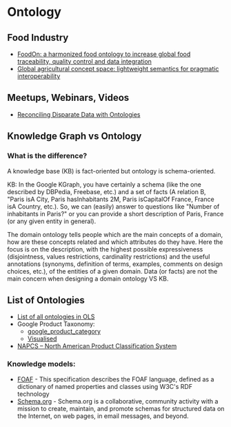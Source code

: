 # Ontology

## Food Industry

- [FoodOn: a harmonized food ontology to increase global food traceability, quality control and data integration](https://www.nature.com/articles/s41538-018-0032-6)
- [Global agricultural concept space: lightweight semantics for pragmatic interoperability](https://www.nature.com/articles/s41538-019-0048-6)

## Meetups, Webinars, Videos

- [Reconciling Disparate Data with Ontologies](https://app.aiplus.training/courses/take/a-data-scientists-rosetta-stone-reconciling-disparate-data-with-ontologies/lessons/22205621-ai-training)

## Knowledge Graph vs Ontology

### What is the difference?

A knowledge base (KB) is fact-oriented but ontology is schema-oriented.

KB: In the Google KGraph, you have certainly a schema (like the one described by DBPedia, Freebase, etc.) and a set of facts (A relation B, "Paris isA City, Paris hasInhabitants 2M, Paris isCapitalOf France, France isA Country, etc.). So, we can (easily) answer to questions like "Number of inhabitants in Paris?" or you can provide a short description of Paris, France (or any given entity in general).

The domain ontology tells people which are the main concepts of a domain, how are these concepts related and which attributes do they have. Here the focus is on the description, with the highest possible expressiveness (disjointness, values restrictions, cardinality restrictions) and the useful annotations (synonyms, definition of terms, examples, comments on design choices, etc.), of the entities of a given domain. Data (or facts) are not the main concern when designing a domain ontology VS KB.

## List of Ontologies

- [List of all ontologies in OLS](https://www.ebi.ac.uk/ols/ontologies)
- Google Product Taxonomy:
  - [google_product_category](https://support.google.com/merchants/answer/6324436?hl=en)
  - [Visualised](http://vocabulary.semantic-web.at/GoogleProductTaxonomy.html)
- [NAPCS – North American Product Classification System](https://www.census.gov/newsroom/press-releases/2020/north-american-product-classification-codes.html)

### Knowledge models:

- [FOAF](http://xmlns.com/foaf/spec/) - This specification describes the FOAF language, defined as a dictionary of named properties and classes using W3C's RDF technology
- [Schema.org](https://schema.org) - Schema.org is a collaborative, community activity with a mission to create, maintain, and promote schemas for structured data on the Internet, on web pages, in email messages, and beyond.
